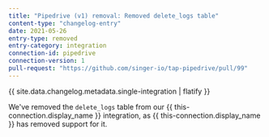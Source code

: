 ```yaml
---
title: "Pipedrive (v1) removal: Removed delete_logs table"
content-type: "changelog-entry"
date: 2021-05-26
entry-type: removed
entry-category: integration
connection-id: pipedrive
connection-version: 1
pull-request: "https://github.com/singer-io/tap-pipedrive/pull/99"
---
```

{{ site.data.changelog.metadata.single-integration | flatify }}

We've removed the `delete_logs` table from our {{ this-connection.display_name }} integration, as {{ this-connection.display_name }} has removed support for it.